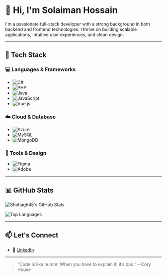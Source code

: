 # 👋 Hi, I'm Solaiman Hossain

I'm a passionate full-stack developer with a strong background in both backend and frontend technologies. I thrive on building scalable applications, intuitive user experiences, and clean design.

---

## 🚀 Tech Stack

### 💻 Languages & Frameworks
- ![C#](https://img.shields.io/badge/-C%23-239120?style=flat-square&logo=c-sharp&logoColor=white)
- ![PHP](https://img.shields.io/badge/-PHP-777BB4?style=flat-square&logo=php&logoColor=white)
- ![Java](https://img.shields.io/badge/-Java-007396?style=flat-square&logo=java&logoColor=white)
- ![JavaScript](https://img.shields.io/badge/-JavaScript-F7DF1E?style=flat-square&logo=javascript&logoColor=black)
- ![Vue.js](https://img.shields.io/badge/-Vue.js-4FC08D?style=flat-square&logo=vue.js&logoColor=white)

### ☁️ Cloud & Database
- ![Azure](https://img.shields.io/badge/-Azure-0078D4?style=flat-square&logo=microsoftazure&logoColor=white)
- ![MySQL](https://img.shields.io/badge/-MySQL-4479A1?style=flat-square&logo=mysql&logoColor=white)
- ![MongoDB](https://img.shields.io/badge/-MongoDB-47A248?style=flat-square&logo=mongodb&logoColor=white)

### 🧰 Tools & Design
- ![Figma](https://img.shields.io/badge/-Figma-F24E1E?style=flat-square&logo=figma&logoColor=white)
- ![Adobe](https://img.shields.io/badge/-Adobe-FF0000?style=flat-square&logo=adobe&logoColor=white)

---

## 📊 GitHub Stats

![Shohagh45's GitHub Stats](https://github-readme-stats.vercel.app/api?username=Shohagh45&show_icons=true&theme=default)

![Top Languages](https://github-readme-stats.vercel.app/api/top-langs/?username=Shohagh45&layout=compact&hide=html)

---

## 📫 Let's Connect
- 🔗 [LinkedIn](https://linkedin.com/in/your-link-here)


---

> “Code is like humor. When you have to explain it, it’s bad.” – Cory House

